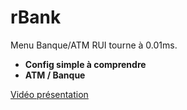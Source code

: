 # rBank
Menu Banque/ATM RUI tourne à 0.01ms.

- __Config simple à comprendre__
- __ATM / Banque__

[Vidéo présentation](https://streamable.com/zzss9x)
